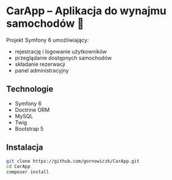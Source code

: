# CarApp – Aplikacja do wynajmu samochodów 🚗

Projekt Symfony 6 umożliwiający:
- rejestrację i logowanie użytkowników
- przeglądanie dostępnych samochodów
- składanie rezerwacji
- panel administracyjny

## Technologie
- Symfony 6
- Doctrine ORM
- MySQL
- Twig
- Bootstrap 5

## Instalacja
```bash
git clone https://github.com/gornowiczk/CarApp.git
cd CarApp
composer install
